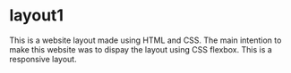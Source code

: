 # layout1
This is a website layout made using HTML and CSS. The main intention to make this website was to dispay the layout using CSS flexbox. This is a responsive layout.
